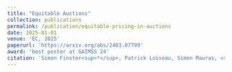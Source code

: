 ```yaml
---
title: "Equitable Auctions"
collection: publications
permalink: /publication/equitable-pricing-in-auctions
date: 2025-01-01
venue: 'EC, 2025'
paperurl: 'https://arxiv.org/abs/2403.07799'
award: 'best poster at GAIMSS 24'
citation: 'Simon Finster<sup>*</sup>, Patrick Loiseau, Simon Mauras, <strong>Mathieu Molina<sup>*</sup></strong>, Bary Pradelski'
---
```

